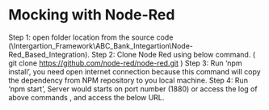 # Mocking with Node-Red
Step 1:	open folder location from the source code (\Intergartion_Framework\ABC_Bank_Integartion\Node-Red_Based_Integration).
Step 2: 	Clone Node Red using below command.
( git clone https://github.com/node-red/node-red.git )
Step 3: 	Run ‘npm install’, you need open internet connection because this command will copy the dependency from NPM repository to you local machine.
Step 4: 	Run ‘npm start’, Server would starts on port number (1880) or access the log of above commands , and access the below URL.

	